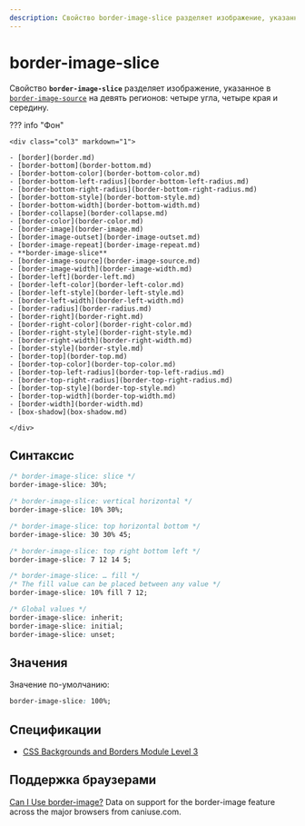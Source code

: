 ```yaml
---
description: Свойство border-image-slice разделяет изображение, указанное в border-image-source на девять регионов - четыре угла, четыре края и середину
---
```


# border-image-slice

Свойство **`border-image-slice`** разделяет изображение, указанное в [`border-image-source`](border-image-source.md) на девять регионов: четыре угла, четыре края и середину.

??? info "Фон"

    <div class="col3" markdown="1">

    - [border](border.md)
    - [border-bottom](border-bottom.md)
    - [border-bottom-color](border-bottom-color.md)
    - [border-bottom-left-radius](border-bottom-left-radius.md)
    - [border-bottom-right-radius](border-bottom-right-radius.md)
    - [border-bottom-style](border-bottom-style.md)
    - [border-bottom-width](border-bottom-width.md)
    - [border-collapse](border-collapse.md)
    - [border-color](border-color.md)
    - [border-image](border-image.md)
    - [border-image-outset](border-image-outset.md)
    - [border-image-repeat](border-image-repeat.md)
    - **border-image-slice**
    - [border-image-source](border-image-source.md)
    - [border-image-width](border-image-width.md)
    - [border-left](border-left.md)
    - [border-left-color](border-left-color.md)
    - [border-left-style](border-left-style.md)
    - [border-left-width](border-left-width.md)
    - [border-radius](border-radius.md)
    - [border-right](border-right.md)
    - [border-right-color](border-right-color.md)
    - [border-right-style](border-right-style.md)
    - [border-right-width](border-right-width.md)
    - [border-style](border-style.md)
    - [border-top](border-top.md)
    - [border-top-color](border-top-color.md)
    - [border-top-left-radius](border-top-left-radius.md)
    - [border-top-right-radius](border-top-right-radius.md)
    - [border-top-style](border-top-style.md)
    - [border-top-width](border-top-width.md)
    - [border-width](border-width.md)
    - [box-shadow](box-shadow.md)

    </div>

## Синтаксис

```css
/* border-image-slice: slice */
border-image-slice: 30%;

/* border-image-slice: vertical horizontal */
border-image-slice: 10% 30%;

/* border-image-slice: top horizontal bottom */
border-image-slice: 30 30% 45;

/* border-image-slice: top right bottom left */
border-image-slice: 7 12 14 5;

/* border-image-slice: … fill */
/* The fill value can be placed between any value */
border-image-slice: 10% fill 7 12;

/* Global values */
border-image-slice: inherit;
border-image-slice: initial;
border-image-slice: unset;
```

## Значения

Значение по-умолчанию:

```css
border-image-slice: 100%;
```

## Спецификации

- [CSS Backgrounds and Borders Module Level 3](https://drafts.csswg.org/css-backgrounds-3/#border-image-slice)

## Поддержка браузерами

<p class="ciu_embed" data-feature="border-image" data-periods="future_1,current,past_1,past_2">
  <a href="http://caniuse.com/#feat=border-image">Can I Use border-image?</a> Data on support for the border-image feature across the major browsers from caniuse.com.
</p>
